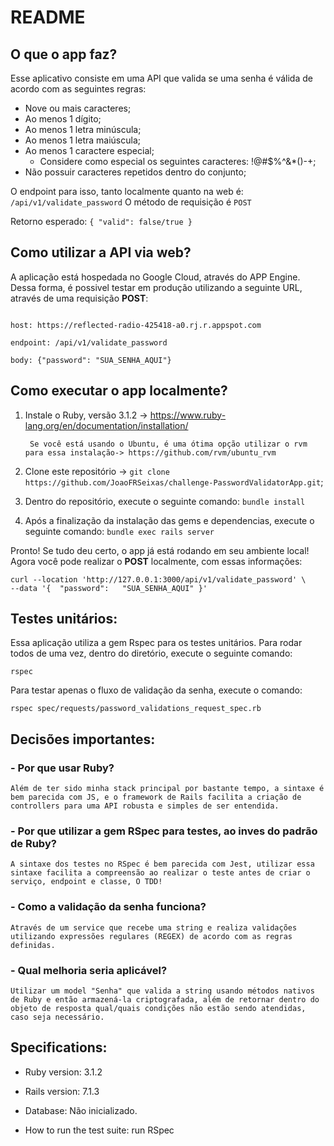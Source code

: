 # README
## O que o app faz?
Esse aplicativo consiste em uma API que valida se uma senha é válida de acordo com as seguintes regras:

- Nove ou mais caracteres;
- Ao menos 1 dígito;
- Ao menos 1 letra minúscula;
- Ao menos 1 letra maiúscula;
- Ao menos 1 caractere especial;
  - Considere como especial os seguintes caracteres: !@#$%^&*()-+;
- Não possuir caracteres repetidos dentro do conjunto;

O endpoint para isso, tanto localmente quanto na web é:
`/api/v1/validate_password`
O método de requisição é `POST`

Retorno esperado:
`{
    "valid": false/true
}`

## Como utilizar a API via web?
A aplicação está hospedada no Google Cloud, através do APP Engine. Dessa forma, é possivel testar em produção utilizando a seguinte URL, através de uma requisição **POST**:
```

host: https://reflected-radio-425418-a0.rj.r.appspot.com

endpoint: /api/v1/validate_password

body: {"password": "SUA_SENHA_AQUI"}
```

## Como executar o app localmente?

1. Instale o Ruby, versão 3.1.2 -> https://www.ruby-lang.org/en/documentation/installation/

        Se você está usando o Ubuntu, é uma ótima opção utilizar o rvm para essa instalação-> https://github.com/rvm/ubuntu_rvm

2. Clone este repositório -> `git clone https://github.com/JoaoFRSeixas/challenge-PasswordValidatorApp.git`;
3. Dentro do repositório, execute o seguinte comando:
  `bundle install`
4. Após a finalização da instalação das gems e dependencias, execute o seguinte comando:
  `bundle exec rails server`

Pronto! Se tudo deu certo, o app já está rodando em seu ambiente local!
Agora você pode realizar o **POST** localmente, com essas informações:
```
curl --location 'http://127.0.0.1:3000/api/v1/validate_password' \
--data '{  "password":   "SUA_SENHA_AQUI" }'
```

## Testes unitários:
Essa aplicação utiliza a gem Rspec para os testes unitários. Para rodar todos de uma vez, dentro do diretório, execute o seguinte comando:

  `rspec`

Para testar apenas o fluxo de validação da senha, execute o comando:

`rspec spec/requests/password_validations_request_spec.rb`

## Decisões importantes:
### - Por que usar Ruby?
    Além de ter sido minha stack principal por bastante tempo, a sintaxe é bem parecida com JS, e o framework de Rails facilita a criação de controllers para uma API robusta e simples de ser entendida.

### - Por que utilizar a gem RSpec para testes, ao inves do padrão de Ruby?
    A sintaxe dos testes no RSpec é bem parecida com Jest, utilizar essa sintaxe facilita a compreensão ao realizar o teste antes de criar o serviço, endpoint e classe, O TDD!

### - Como a validação da senha funciona?
    Através de um service que recebe uma string e realiza validações utilizando expressões regulares (REGEX) de acordo com as regras definidas.
  
### - Qual melhoria seria aplicável?
    Utilizar um model "Senha" que valida a string usando métodos nativos de Ruby e então armazená-la criptografada, além de retornar dentro do objeto de resposta qual/quais condições não estão sendo atendidas, caso seja necessário.




## Specifications:

* Ruby version: 3.1.2

* Rails version: 7.1.3

* Database:
  Não inicializado.

* How to run the test suite:
  run RSpec

